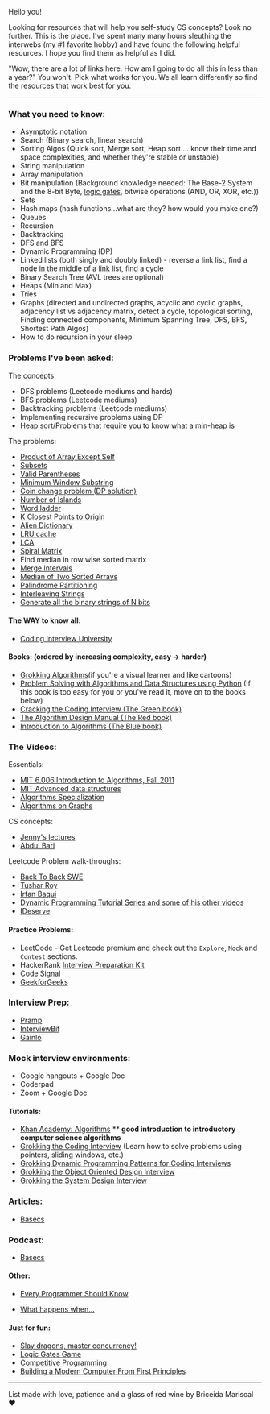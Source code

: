 Hello you! 


Looking for resources that will help you self-study CS concepts? Look no further. This is the place.
I've spent many many hours sleuthing the interwebs (my #1 favorite hobby) and have found the following helpful resources. 
I hope you find them as helpful as I did. 

"Wow, there are a lot of links here. How am I going to do all this in less than a year?" You won't. Pick what works for you. We all learn differently so find the resources that work best for you.  


-----
### What you need to know:
* [Asymptotic notation](https://www.khanacademy.org/computing/computer-science/algorithms/asymptotic-notation/a/asymptotic-notation)
* Search (Binary search, linear search)
* Sorting Algos (Quick sort, Merge sort, Heap sort ... know their time and space complexities, and whether they're stable or unstable)
* String manipulation
* Array manipulation
* Bit manipulation (Background knowledge needed: The Base-2 System and the 8-bit Byte, [logic gates](https://www.khanacademy.org/computing/ap-computer-science-principles/computers-101/logic-gates-and-circuits/a/logic-gates), bitwise operations (AND, OR, XOR, etc.))
* Sets
* Hash maps (hash functions...what are they? how would you make one?)
* Queues
* Recursion
* Backtracking 
* DFS and BFS 
* Dynamic Programming (DP)
* Linked lists (both singly and doubly linked) - reverse a link list, find a node in the middle of a link list, find a cycle
* Binary Search Tree (AVL trees are optional)
* Heaps (Min and Max)
* Tries
* Graphs (directed and undirected graphs, acyclic and cyclic graphs, adjacency list vs adjacency matrix, detect a cycle, topological sorting, Finding connected components, Minimum Spanning Tree, DFS, BFS, Shortest Path Algos)
* How to do recursion in your sleep 


### Problems I've been asked:
The concepts:
* DFS problems (Leetcode mediums and hards)
* BFS problems (Leetcode mediums)
* Backtracking problems (Leetcode mediums)
* Implementing recursive problems using DP
* Heap sort/Problems that require you to know what a min-heap is

The problems:
* [Product of Array Except Self](https://leetcode.com/problems/product-of-array-except-self/)
* [Subsets](https://leetcode.com/problems/subsets/)
* [Valid Parentheses](https://leetcode.com/problems/valid-parentheses/)
* [Minimum Window Substring](https://leetcode.com/problems/minimum-window-substring/)
* [Coin change problem (DP solution)](https://leetcode.com/problems/coin-change/)
* [Number of Islands](https://leetcode.com/problems/number-of-islands/)
* [Word ladder](https://leetcode.com/problems/word-ladder/)
* [K Closest Points to Origin](https://leetcode.com/problems/k-closest-points-to-origin/)
* [Alien Dictionary](https://leetcode.com/problems/verifying-an-alien-dictionary/)
* [LRU cache](https://leetcode.com/problems/lru-cache/)
* [LCA](https://leetcode.com/problems/lowest-common-ancestor-of-a-binary-tree/)
* [Spiral Matrix](https://leetcode.com/problems/spiral-matrix/)
* Find median in row wise sorted matrix
* [Merge Intervals](https://leetcode.com/problems/merge-intervals/)
* [Median of Two Sorted Arrays](https://leetcode.com/problems/median-of-two-sorted-arrays/)
* [Palindrome Partitioning](https://leetcode.com/problems/palindrome-partitioning/)
* [Interleaving Strings](https://leetcode.com/problems/interleaving-string/)
* [Generate all the binary strings of N bits](https://www.geeksforgeeks.org/generate-all-the-binary-strings-of-n-bits/)


#### The WAY to know all:
* [Coding Interview University](https://github.com/jwasham/coding-interview-university)


#### Books: (ordered by increasing complexity, easy -> harder)
*   [Grokking Algorithms‎](https://www.amazon.com/Grokking-Algorithms-illustrated-programmers-curious/dp/1617292230/ref=tmm_pap_swatch_0?_encoding=UTF8&qid=1589600431&sr=1-2)(if you're a visual learner and like cartoons)
*   [Problem Solving with Algorithms and Data Structures using Python](https://runestone.academy/runestone/books/published/pythonds/index.html) (If this book is too easy for you or you've read it, move on to the books below)
*   [Cracking the Coding Interview (The Green book)](https://www.amazon.com/Cracking-Coding-Interview-Programming-Questions/dp/0984782850/ref=pd_bxgy_img_2/143-5968918-7070145?_encoding=UTF8&pd_rd_i=0984782850&pd_rd_r=5ccb3a90-4541-4a06-afff-0fc58ff192f8&pd_rd_w=H28vk&pd_rd_wg=Axte2&pf_rd_p=7a6bc5c0-cfeb-4154-b2f9-fb32e87e9c63&pf_rd_r=KEXFVYW6PK66N8M4HE4T&psc=1&refRID=KEXFVYW6PK66N8M4HE4T)
*   [The Algorithm Design Manual (The Red book)](https://www.amazon.com/Algorithms-4th-Robert-Sedgewick/dp/032157351X/ref=pd_bxgy_img_3/143-5968918-7070145?_encoding=UTF8&pd_rd_i=032157351X&pd_rd_r=2c6e3bc8-96cc-4d19-bbd0-4dc9fb9aac29&pd_rd_w=9Mvq4&pd_rd_wg=EWvii&pf_rd_p=7a6bc5c0-cfeb-4154-b2f9-fb32e87e9c63&pf_rd_r=90JCJE2734ZA132GB8PW&psc=1&refRID=90JCJE2734ZA132GB8PW)
*   [Introduction to Algorithms (The Blue book)](https://www.amazon.com/Introduction-Algorithms-3rd-MIT-Press/dp/0262033844)


### The Videos:
Essentials:
* [MIT 6.006 Introduction to Algorithms, Fall 2011](https://www.youtube.com/watch?v=HtSuA80QTyo&list=PLUl4u3cNGP61Oq3tWYp6V_F-5jb5L2iHb)
* [MIT Advanced data structures](https://www.youtube.com/watch?v=-sEdiFMntMA&list=PLFDnELG9dpVxEpbyL53CYebmLI58qJhlt)
* [Algorithms Specialization](https://www.coursera.org/specializations/algorithms)
* [Algorithms on Graphs](https://www.coursera.org/learn/algorithms-on-graphs?specialization=data-structures-algorithms)

CS concepts:
* [Jenny's lectures ](https://www.youtube.com/watch?v=AT14lCXuMKI&list=PLdo5W4Nhv31bbKJzrsKfMpo_grxuLl8LU)
* [Abdul Bari](https://www.youtube.com/channel/UCZCFT11CWBi3MHNlGf019nw) 

Leetcode Problem walk-throughs:
* [Back To Back SWE](https://www.youtube.com/channel/UCmJz2DV1a3yfgrR7GqRtUUA)
* [Tushar Roy](https://www.youtube.com/channel/UCZLJf_R2sWyUtXSKiKlyvAw)
* [Irfan Baqui](https://www.youtube.com/channel/UCYvQTh9aUgPZmVH0wNHFa1A)
* [Dynamic Programming Tutorial Series and some of his other videos](https://www.youtube.com/playlist?list=PLBZBJbE_rGRU5PrgZ9NBHJwcaZsNpf8yD)
* [IDeserve](https://www.youtube.com/watch?v=U4yPae3GEO0&list=PLamzFoFxwoNjtJZoNNAlYQ_Ixmm2s-CGX)


#### Practice Problems:
*  LeetCode - Get Leetcode premium and check out the `Explore`, `Mock` and `Contest` sections.
*  HackerRank [Interview Preparation Kit](https://www.hackerrank.com/interview/interview-preparation-kit)
*  [Code Signal](https://codesignal.com/)
* [GeekforGeeks](https://www.geeksforgeeks.org/)


### Interview Prep:
*  [Pramp](https://www.pramp.com/)
* [InterviewBit](https://www.interviewbit.com/practice/)
* [Gainlo](http://www.gainlo.co/)

### Mock interview environments:
* Google hangouts + Google Doc
* Coderpad
* Zoom + Google Doc 


#### Tutorials:
* [Khan Academy: Algorithms](https://www.khanacademy.org/computing/computer-science/algorithms) ** **good introduction to introductory computer science algorithms** 
*   [Grokking the Coding Interview](https://www.educative.io/courses/grokking-the-coding-interview) (Learn how to solve problems using pointers, sliding windows, etc.)
*   [Grokking Dynamic Programming Patterns for Coding Interviews](https://www.educative.io/courses/grokking-dynamic-programming-patterns-for-coding-interviews)
*   [Grokking the Object Oriented Design Interview](https://www.educative.io/courses/grokking-the-object-oriented-design-interview)
*   [ Grokking the System Design Interview](https://www.educative.io/courses/grokking-the-system-design-interview)

### Articles:
* [Basecs](https://medium.com/basecs)

### Podcast:
* [Basecs](https://www.codenewbie.org/basecs)


#### Other:

* [Every Programmer Should Know ](https://github.com/BMariscal/every-programmer-should-know)

* [What happens when...](https://github.com/BMariscal/what-happens-when)


#### Just for fun:
* [Slay dragons, master concurrency!](https://deadlockempire.github.io/)
* [Logic Gates Game](http://nandgame.com/)
* [Competitive Programming](https://www.topcoder.com/community/competitive-programming)
* [Building a Modern Computer From First Principles](https://www.coursera.org/learn/build-a-computer)


------
List made with love, patience and a glass of red wine by Briceida Mariscal ❤  






